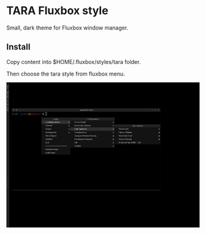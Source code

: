 # TARA Fluxbox style

Small, dark theme for Fluxbox window manager.

## Install

Copy content into $HOME/.fluxbox/styles/tara folder.

Then choose the tara style from fluxbox menu.

![tara preview](https://raw.githubusercontent.com/Ajnasz/tara/master/preview.jpg)
